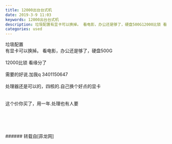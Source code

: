 ```yaml
---
title: 12000出台台式机
date: 2019-3-9 11:03
keywords: 12000出台台式机
description: 垃圾配置有显卡可以换掉。 看电影，办公还是够了，硬盘500G12000比锁 看缘分了需要的好说.加我q 3401150647处理器还是可以的，四核的.自己换个好点的显卡这个价你买了，用一年.处理也有人要
categories: used
---
```

<td class="t_f" id="postmessage_3187327">

垃圾配置<br/>
有显卡可以换掉。 看电影，办公还是够了，硬盘500G<br/>
<br/>
12000比锁 看缘分了<br/>
<br/>
需要的好说.加我q 3401150647<br/>
<br/>
处理器还是可以的，四核的.自己换个好点的显卡<br/>
<br/>
<br/>
这个价你买了，用一年.处理也有人要<br/>
<img alt="" border="0" class="zoom" data-cf-modified-e30f5975288718ef3d7075da-="" file="http://www.flw.ph/data/appbyme/upload/image/201903/09/Rz5jh3vO64ZM.jpg" id="aimg_s9B91" lazyloadthumb="1" onclick="" onmouseover="" src="http://www.flw.ph/data/appbyme/upload/image/201903/09/Rz5jh3vO64ZM.jpg"/><br/>
<br/>
<img alt="" border="0" class="zoom" data-cf-modified-e30f5975288718ef3d7075da-="" file="http://www.flw.ph/data/appbyme/upload/image/201903/09/zluf4iGrn8GI.jpg" id="aimg_E1B2A" lazyloadthumb="1" onclick="" onmouseover="" src="http://www.flw.ph/data/appbyme/upload/image/201903/09/zluf4iGrn8GI.jpg"/><br/>
<br/>
<img alt="" border="0" class="zoom" data-cf-modified-e30f5975288718ef3d7075da-="" file="http://www.flw.ph/data/appbyme/upload/image/201903/09/6QtFQGJY6Mpt.jpg" id="aimg_vrUfK" lazyloadthumb="1" onclick="" onmouseover="" src="http://www.flw.ph/data/appbyme/upload/image/201903/09/6QtFQGJY6Mpt.jpg"/><br/>
<br/>
<img alt="" border="0" class="zoom" data-cf-modified-e30f5975288718ef3d7075da-="" file="http://www.flw.ph/data/appbyme/upload/image/201903/09/rqtVoGzyiO9H.jpg" id="aimg_KgSB0" lazyloadthumb="1" onclick="" onmouseover="" src="http://www.flw.ph/data/appbyme/upload/image/201903/09/rqtVoGzyiO9H.jpg"/><br/>
<br/>
</td>
###### 转载自[菲龙网]